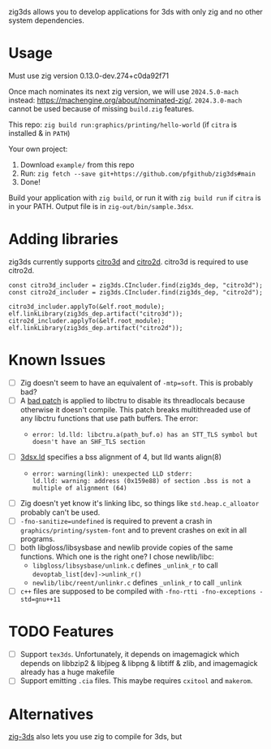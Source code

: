 zig3ds allows you to develop applications for 3ds with only zig and no other system dependencies.

# Usage

Must use zig version 0.13.0-dev.274+c0da92f71

Once mach nominates its next zig version, we will use `2024.5.0-mach` instead: https://machengine.org/about/nominated-zig/. `2024.3.0-mach` cannot be used because of missing `build.zig` features.

This repo: `zig build run:graphics/printing/hello-world` (if `citra` is installed & in `PATH`)

Your own project:

1. Download `example/` from this repo
2. Run: `zig fetch --save git+https://github.com/pfgithub/zig3ds#main`
3. Done!

Build your application with `zig build`, or run it with `zig build run` if `citra` is in your PATH. Output file is in `zig-out/bin/sample.3dsx`.

# Adding libraries

zig3ds currently supports [citro3d](https://github.com/devkitPro/citro3d) and [citro2d](https://github.com/devkitPro/citro3d). citro3d is required to use citro2d.

```zig
const citro3d_includer = zig3ds.CIncluder.find(zig3ds_dep, "citro3d");
const citro2d_includer = zig3ds.CIncluder.find(zig3ds_dep, "citro2d");

citro3d_includer.applyTo(&elf.root_module);
elf.linkLibrary(zig3ds_dep.artifact("citro3d"));
citro2d_includer.applyTo(&elf.root_module);
elf.linkLibrary(zig3ds_dep.artifact("citro2d"));
```

# Known Issues

- [ ] Zig doesn't seem to have an equivalent of `-mtp=soft`. This is probably bad?
- [ ] A [bad patch](https://github.com/pfgithub/libctru/commit/13e35d7f19c51c334bf575fcf80b653edc0a0abe) is applied to libctru to disable its threadlocals because otherwise it doesn't compile. This patch breaks multithreaded use of any libctru functions that use path buffers. The error:
  - ```
    error: ld.lld: libctru.a(path_buf.o) has an STT_TLS symbol but doesn't have an SHF_TLS section
    ```
- [ ] [3dsx.ld](https://github.com/devkitPro/devkitarm-crtls/blob/master/3dsx.ld) specifies a bss alignment of 4, but lld wants align(8)
  - ```
    error: warning(link): unexpected LLD stderr:
    ld.lld: warning: address (0x159e88) of section .bss is not a multiple of alignment (64)
    ```
- [ ] Zig doesn't yet know it's linking libc, so things like `std.heap.c_alloator` probably can't be used.
- [ ] `-fno-sanitize=undefined` is required to prevent a crash in `graphics/printing/system-font` and to prevent crashes on exit in all programs. 
- [ ] both libgloss/libsysbase and newlib provide copies of the same functions. Which one is the right one? I chose newlib/libc:
  - `libgloss/libsysbase/unlink.c` defines `_unlink_r` to call `devoptab_list[dev]->unlink_r()`
  - `newlib/libc/reent/unlinkr.c` defines `_unlink_r` to call `_unlink`
- [ ] `c++` files are supposed to be compiled with `-fno-rtti -fno-exceptions -std=gnu++11`

# TODO Features

- [ ] Support `tex3ds`. Unfortunately, it depends on imagemagick which depends on libbzip2 & libjpeg & libpng & libtiff & zlib, and imagemagick already has a huge makefile
- [ ] Support emitting `.cia` files. This maybe requires `cxitool` and `makerom`.

# Alternatives

[zig-3ds](https://github.com/zig-homebrew/zig-3ds) also lets you use zig to compile for 3ds, but 